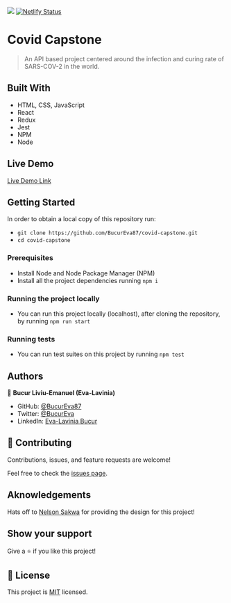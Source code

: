 ![](https://img.shields.io/badge/Microverse-blueviolet)
[![Netlify Status](https://api.netlify.com/api/v1/badges/e6412c78-4e7b-4ed1-8194-45605f6b6dfe/deploy-status)](https://app.netlify.com/sites/covid-capstone/deploys)

# Covid Capstone

> An API based project centered around the infection and curing rate of SARS-COV-2 in the world.


## Built With

- HTML, CSS, JavaScript
- React
- Redux
- Jest
- NPM
- Node

## Live Demo

[Live Demo Link](https://covid-capstone.netlify.app/)

<!-- ## Live Preview -->

<!-- ![Live Preview](https://i.postimg.cc/RhPr7nqj/Screenshot-from-2022-10-05-12-01-35.png) -->


## Getting Started

In order to obtain a local copy of this repository run:

- `git clone https://github.com/BucurEva87/covid-capstone.git`
- `cd covid-capstone`

### Prerequisites

- Install Node and Node Package Manager (NPM)
- Install all the project dependencies running `npm i`

### Running the project locally

- You can run this project locally (localhost), after cloning the repository, by running `npm run start`

### Running tests

- You can run test suites on this project by running `npm test`

## Authors

👤 **Bucur Liviu-Emanuel (Eva-Lavinia)**

- GitHub: [@BucurEva87](https://github.com/BucurEva87)
- Twitter: [@BucurEva](https://twitter.com/BucurEva)
- LinkedIn: [Eva-Lavinia Bucur](https://www.linkedin.com/in/eva-lavinia-bucur-89626b1b7)

## 🤝 Contributing

Contributions, issues, and feature requests are welcome!

Feel free to check the [issues page](../../issues/).

## Aknowledgements

Hats off to [Nelson Sakwa](https://www.behance.net/sakwadesignstudio) for providing the design for this project!

## Show your support

Give a ⭐️ if you like this project!

## 📝 License

This project is [MIT](./LICENSE) licensed.
